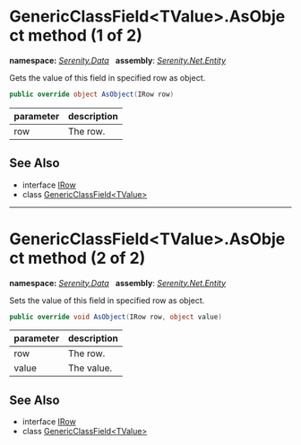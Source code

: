 # GenericClassField&lt;TValue&gt;.AsObject method (1 of 2)
**namespace:** *[Serenity.Data](../../README.md#serenity.data-namespace)*   **assembly**: *[Serenity.Net.Entity](../../README.md)*

Gets the value of this field in specified row as object.

```csharp
public override object AsObject(IRow row)
```

| parameter | description |
| --- | --- |
| row | The row. |

## See Also

* interface [IRow](../IRow.md)
* class [GenericClassField&lt;TValue&gt;](../GenericClassField-1.md)

---

# GenericClassField&lt;TValue&gt;.AsObject method (2 of 2)
**namespace:** *[Serenity.Data](../../README.md#serenity.data-namespace)*   **assembly**: *[Serenity.Net.Entity](../../README.md)*

Sets the value of this field in specified row as object.

```csharp
public override void AsObject(IRow row, object value)
```

| parameter | description |
| --- | --- |
| row | The row. |
| value | The value. |

## See Also

* interface [IRow](../IRow.md)
* class [GenericClassField&lt;TValue&gt;](../GenericClassField-1.md)